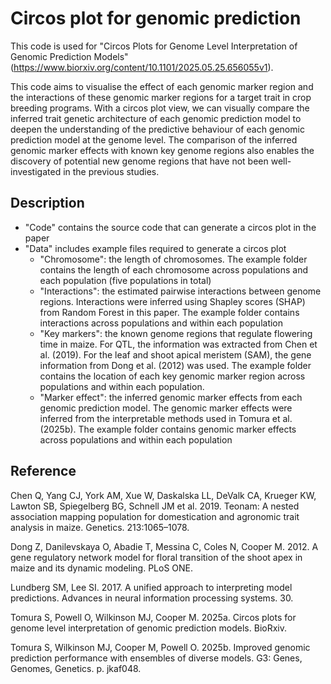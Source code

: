 # Circos plot for genomic prediction
This code is used for "Circos Plots for Genome Level Interpretation of Genomic Prediction Models" (https://www.biorxiv.org/content/10.1101/2025.05.25.656055v1).

This code aims to visualise the effect of each genomic marker region and the interactions of these genomic marker regions for a target trait in crop breeding programs.
With a circos plot view, we can visually compare the inferred trait genetic architecture of each genomic prediction model to deepen the understanding of the predictive behaviour of each genomic prediction model at the genome level.
The comparison of the inferred genomic marker effects with known key genome regions also enables the discovery of potential new genome regions that have not been well-investigated in the previous studies.


## Description
- "Code" contains the source code that can generate a circos plot in the paper
- "Data" includes example files required to generate a circos plot
  - "Chromosome": the length of chromosomes. The example folder contains the length of each chromosome across populations and each population (five populations in total)
  - "Interactions": the estimated pairwise interactions between genome regions. Interactions were inferred using Shapley scores (SHAP) from Random Forest in this paper. The example folder contains interactions across populations and within each population
  - "Key markers": the known genome regions that regulate flowering time in maize. For QTL, the information was extracted from Chen et al. (2019). For the leaf and shoot apical meristem (SAM), the gene information from Dong et al. (2012) was used. The example folder contains the location of each key genomic marker region across populations and within each population.
  - "Marker effect": the inferred genomic marker effects from each genomic prediction model. The genomic marker effects were inferred from the interpretable methods used in Tomura et al. (2025b). The example folder contains genomic marker effects across populations and within each population

## Reference
Chen Q, Yang CJ, York AM, Xue W, Daskalska LL, DeValk CA, Krueger KW, Lawton SB, Spiegelberg BG, Schnell JM et al. 2019. Teonam: A nested association mapping population for domestication and agronomic trait analysis in maize. Genetics. 213:1065–1078. 

Dong Z, Danilevskaya O, Abadie T, Messina C, Coles N, Cooper M. 2012. A gene regulatory network model for floral transition of the shoot apex in maize and its dynamic modeling. PLoS ONE. 

Lundberg SM, Lee SI. 2017. A unified approach to interpreting model predictions. Advances in neural information processing systems. 30.

Tomura S, Powell O, Wilkinson MJ, Cooper M. 2025a. Circos plots for genome level interpretation of genomic prediction models. BioRxiv.

Tomura S, Wilkinson MJ, Cooper M, Powell O. 2025b. Improved genomic prediction performance with ensembles of diverse models. G3: Genes, Genomes, Genetics. p. jkaf048. 
